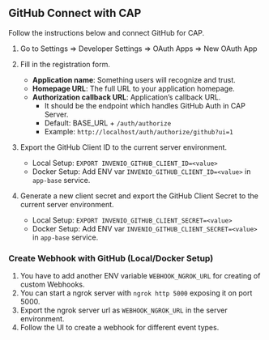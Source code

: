 ## GitHub Connect with CAP

Follow the instructions below and connect GitHub for CAP.

1. Go to Settings => Developer Settings => OAuth Apps => New OAuth App

2. Fill in the registration form.
    - **Application name**: Something users will recognize and trust.
    - **Homepage URL**: The full URL to your application homepage.
    - **Authorization callback URL**: Application’s callback URL.
        - It should be the endpoint which handles GitHub Auth in CAP Server.
        - Default: BASE_URL + `/auth/authorize`
        - Example: `http://localhost/auth/authorize/github?ui=1`

3. Export the GitHub Client ID to the current server environment.
    - Local Setup: `EXPORT INVENIO_GITHUB_CLIENT_ID=<value>`
    - Docker Setup: Add ENV var `INVENIO_GITHUB_CLIENT_ID=<value>` in `app-base` service.

4. Generate a new client secret and export the GitHub Client Secret to the current server environment.
    - Local Setup: `EXPORT INVENIO_GITHUB_CLIENT_SECRET=<value>`
    - Docker Setup: Add ENV var `INVENIO_GITHUB_CLIENT_SECRET=<value>` in `app-base` service.

### Create Webhook with GitHub (Local/Docker Setup)

1. You have to add another ENV variable `WEBHOOK_NGROK_URL` for creating of custom Webhooks.
2. You can start a ngrok server with `ngrok http 5000` exposing it on port 5000.
3. Export the ngrok server url as `WEBHOOK_NGROK_URL` in the server environment.
4. Follow the UI to create a webhook for different event types.
